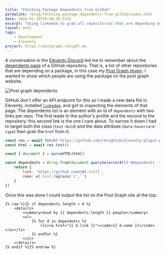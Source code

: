 ```yaml
---
title: "Fetching Package Dependents from GitHub"
permalink: /blog/fetching-package-dependents-from-github/index.html
date: 2024-01-16T20:50:28.515Z
excerpt: "Using linkedom to grab all repositories that are depending on my post graph plugin"
layout: post
tags:
    - Development
    - Eleventy
project: https://postgraph.rknight.me
---
```


A conversation in the [Eleventy Discord](https://www.11ty.dev/blog/discord/) led me to remember about the [dependents page](https://github.com/rknightuk/eleventy-plugin-post-graph/network/dependents) of a GitHub repository. That is, a list of other repositories that are depending on a package, in this case my [Post Graph plugin](https://postgraph.rknight.me/). I wanted to show which people are using the package on the post graph website.

![Post graph dependents](https://rknightuk.s3.amazonaws.com/site/post-graph-dependents.png)

GitHub don't offer an API endpoint for this so I made a new data file in Eleventy, installed [`linkedom`](https://www.npmjs.com/package/linkedom), and got to inspecting the elements of that page. The dependents list is an element with an id of `dependents` with two links per repo. The first leads to the author's profile and the second to the repository: this second link is the one I care about. To narrow it down I had to target both the class (`text-bold`) and the data attribute (`data-hovercard-type`) then grab the `href` from it:

```js
const res = await fetch('https://github.com/rknightuk/eleventy-plugin-post-graph/network/dependents')
const html = await res.text()

const { document } = parseHTML(html)

const dependents = Array.from(document.querySelectorAll('#dependents .text-bold[data-hovercard-type]')).map((el) => {
    return {
        link: `https://github.com${el.href}`,
        name: el.href.replace('/','')
    }
})
```

Once this was done I could output the list on the Post Graph site at the top:

```njk
{% raw %}{% if dependents.length > 0 %}
    <details>
        <summary>Used by {{ dependents.length }} people</summary>
        <ul>
            {% for d in dependents %}
                <li><a href="{{ d.link }}"><code>{{ d.name }}</code></a></li>
            {% endfor %}
        </ul>
    </details>
{% endif %}{% endraw %}
```